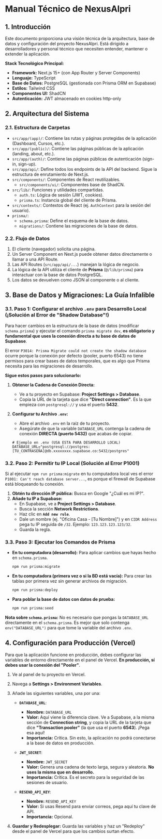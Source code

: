 # Manual Técnico de NexusAlpri

## 1. Introducción

Este documento proporciona una visión técnica de la arquitectura, base de datos y configuración del proyecto NexusAlpri. Está dirigido a desarrolladores y personal técnico que necesiten entender, mantener o extender la aplicación.

**Stack Tecnológico Principal:**
*   **Framework:** Next.js 15+ (con App Router y Server Components)
*   **Lenguaje:** TypeScript
*   **Base de Datos:** PostgreSQL (gestionada con Prisma ORM en Supabase)
*   **Estilos:** Tailwind CSS
*   **Componentes UI:** ShadCN
*   **Autenticación:** JWT almacenado en cookies http-only

## 2. Arquitectura del Sistema

### 2.1. Estructura de Carpetas

*   `src/app/(app)/`: Contiene las rutas y páginas protegidas de la aplicación (Dashboard, Cursos, etc.).
*   `src/app/(public)/`: Contiene las páginas públicas de la aplicación (landing, about, etc.).
*   `src/app/(auth)/`: Contiene las páginas públicas de autenticación (sign-in, sign-up).
*   `src/app/api/`: Define todos los endpoints de la API del backend. Sigue la estructura de enrutamiento de Next.js.
*   `src/components/`: Componentes de React reutilizables.
    *   `src/components/ui/`: Componentes base de ShadCN.
*   `src/lib/`: Funciones y utilidades compartidas.
    *   `auth.ts`: Lógica de sesión (JWT, cookies).
    *   `prisma.ts`: Instancia global del cliente de Prisma.
*   `src/contexts/`: Contextos de React (ej. `AuthContext` para la sesión del usuario).
*   `prisma/`:
    *   `schema.prisma`: Define el esquema de la base de datos.
    *   `migrations/`: Contiene las migraciones de la base de datos.

### 2.2. Flujo de Datos

1.  El cliente (navegador) solicita una página.
2.  Un Server Component en Next.js puede obtener datos directamente o llamar a una API Route.
3.  Las API Routes (`src/app/api/...`) manejan la lógica de negocio.
4.  La lógica de la API utiliza el cliente de **Prisma** (`@/lib/prisma`) para interactuar con la base de datos PostgreSQL.
5.  Los datos se devuelven como JSON al componente o al cliente.

## 3. Base de Datos y Migraciones: La Guía Infalible

### 3.1. Paso 1: Configurar el archivo `.env` para Desarrollo Local (¡Solución al Error de "Shadow Database"!)

Para hacer cambios en la estructura de la base de datos (modificar `schema.prisma`) y ejecutar el comando `prisma migrate dev`, **es obligatorio y fundamental que uses la conexión directa a tu base de datos de Supabase**.

El error `P3014: Prisma Migrate could not create the shadow database` ocurre porque la conexión por defecto (pooler, puerto 6543) no tiene permisos para crear bases de datos temporales, que es algo que Prisma necesita para las migraciones de desarrollo.

**Sigue estos pasos para solucionarlo:**

1.  **Obtener la Cadena de Conexión Directa:**
    *   Ve a tu proyecto en Supabase: **Project Settings > Database**.
    *   Copia la URL de la tarjeta que dice **"Direct connection"**. Es la que empieza con `postgresql://` y usa el puerto **5432**.

2.  **Configurar tu Archivo `.env`:**
    *   Abre el archivo `.env` en la raíz de tu proyecto.
    *   Asegúrate de que la variable `DATABASE_URL` contenga la cadena de conexión **DIRECTA (puerto 5432)** que acabas de copiar.

    ```dotenv
    # Ejemplo en .env (USA ESTA PARA DESARROLLO LOCAL)
    DATABASE_URL="postgresql://postgres:[TU_CONTRASEÑA]@db.xxxxxxxx.supabase.co:5432/postgres"
    ```

### 3.2. Paso 2: Permitir tu IP Local (Solución al Error P1001)

Si al ejecutar `npm run prisma:migrate` en tu computadora local ves el error `P1001: Can't reach database server...`, es porque el firewall de Supabase está bloqueando tu conexión.

1.  **Obtén tu dirección IP pública:** Busca en Google "¿Cuál es mi IP?".
2.  **Añade tu IP a Supabase:**
    *   En Supabase, ve a **Project Settings > Database**.
    *   Busca la sección **Network Restrictions**.
    *   Haz clic en **`Add new rule`**.
    *   Dale un nombre (ej. "Oficina Casa - [Tu Nombre]") y en `CIDR Address` pega tu IP seguida de `/32`. Ejemplo: `123.123.123.123/32`.
    *   Guarda la regla.

### 3.3. Paso 3: Ejecutar los Comandos de Prisma

*   **En tu computadora (desarrollo):** Para aplicar cambios que hayas hecho en `schema.prisma`.
    ```bash
    npm run prisma:migrate
    ```
*   **En tu computadora (primera vez o si la BD está vacía):** Para crear las tablas por primera vez sin generar archivos de migración.
    ```bash
    npm run prisma:deploy
    ```
*   **Para poblar la base de datos con datos de prueba:**
    ```bash
    npm run prisma:seed
    ```

**Nota sobre `schema.prisma`:** No es necesario que pongas la `DATABASE_URL` directamente en el `schema.prisma`. Es mejor que solo contenga `env("DATABASE_URL")` para que tome la variable del archivo `.env`.

## 4. Configuración para Producción (Vercel)

Para que la aplicación funcione en producción, debes configurar las variables de entorno directamente en el panel de Vercel. **En producción, sí debes usar la conexión del "Pooler"**.

1.  Ve al panel de tu proyecto en Vercel.
2.  Navega a **Settings > Environment Variables**.
3.  Añade las siguientes variables, una por una:

    *   **`DATABASE_URL`**:
        *   **Nombre:** `DATABASE_URL`
        *   **Valor:** Aquí viene la diferencia clave. Ve a Supabase, a la misma sección de **Connection string**, y copia la URL de la tarjeta que dice **"Transaction pooler"** (la que usa el puerto **6543**). ¡Pega esa aquí!
        *   **Importancia:** Crítica. Sin esto, la aplicación no podrá conectarse a la base de datos en producción.

    *   **`JWT_SECRET`**:
        *   **Nombre:** `JWT_SECRET`
        *   **Valor:** Genera una cadena de texto larga, segura y aleatoria. **No uses la misma que en desarrollo.**
        *   **Importancia:** Crítica. Es el secreto para la seguridad de las sesiones de usuario.

    *   **`RESEND_API_KEY`**:
        *   **Nombre:** `RESEND_API_KEY`
        *   **Valor:** Si usas Resend para enviar correos, pega aquí tu clave de API.
        *   **Importancia:** Opcional.

4.  **Guardar y Redesplegar:** Guarda las variables y haz un "Redeploy" desde el panel de Vercel para que los cambios surtan efecto.
